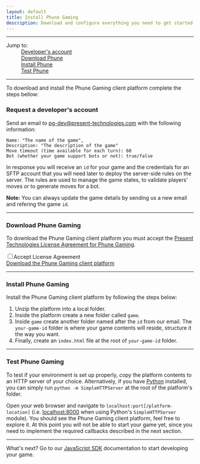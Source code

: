 ```yaml
---
layout: default
title: Install Phune Gaming
description: Download and configure everything you need to get started
---
```


<hr />

<div data-magellan-destination="sdk-js" data-magellan-expedition="fixed" data-options="destination_threshold: 65;">
    <dl class="sub-nav">
        <dt>Jump to:</dt>
        <dd data-magellan-arrival="request"><a href="#request">Developer's account</a></dd>
        <dd data-magellan-arrival="download"><a href="#download">Download Phune</a></dd>
        <dd data-magellan-arrival="install"><a href="#install">Install Phune</a></dd>
        <dd data-magellan-arrival="test"><a href="#test">Test Phune</a></dd>
    </dl>
</div>

<hr />

To download and install the Phune Gaming client platform complete the steps bellow:

<a name="request"></a>
<h3 data-magellan-destination="request">Request a developer's account</h3>

Send an email to [pg-dev@present-technologies.com](mailto:pg-dev@present-technologies.com) with the following information:

```
Name: "The name of the game",
Description: "The description of the game"
Move timeout (time available for each turn): 60
Bot (whether your game support bots or not): true/false
```

In response you will receive an `id` for your game and the credentials for an SFTP account that you will need later to deploy the server-side rules on the server. The rules are used to manage the game states, to validate players' moves or to generate moves for a bot.

**Note:** You can always update the game details by sending us a new email and refering the game `id`.

<hr />

<a name="download"></a>
<h3 data-magellan-destination="download">Download Phune Gaming</h3>

To download the Phune Gaming client platform you must accept the [Present Technologies License Agreement for Phune Gaming](license-agreement.html).

<input id="accept-license" type="checkbox" /><label for="accept-license">Accept License Agreement</label>  
<a id="download-platform" href="http://www.phune.com/assets/phune.zip">Download the Phune Gaming client platform</a>

<hr />

<a name="install"></a>
<h3 data-magellan-destination="install">Install Phune Gaming</h3>

Install the Phune Gaming client platform by following the steps below:

1. Unzip the platform into a local folder. 
2. Inside the platform create a new folder called `game`. 
3. Inside `game` create another folder named after the `id` from our email. The `your-game-id` folder is where your game contents will reside, structure it the way you want.
4. Finally, create an `index.html` file at the root of `your-game-id` folder. 

<hr />

<a name="test"></a>
<h3 data-magellan-destination="test">Test Phune Gaming</h3>

To test if your environment is set up properly, copy the platform contents to an HTTP server of your choice. Alternatively, if you have [Python](https://www.python.org/) installed, you can simply run `python -m SimpleHTTPServer` at the root of the platform's folder.

Open your web browser and navigate to `localhost:port[/platform-location]` (i.e. [localhost:8000](http://localhost:8000/) when using Python's `SimpleHTTPServer` module). You should see the Phune Gaming client platform, feel free to explore it. At this point you will not be able to start your game yet, since you need to implement the required callbacks described in the next section.

<hr />

What's next? Go to our [JavaScript SDK](sdk-js.html) documentation to start developing your game.
